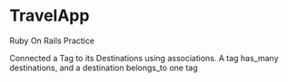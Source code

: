# TravelApp

Ruby On Rails Practice

Connected a Tag to its Destinations using associations. A tag has_many destinations, and a destination belongs_to one tag
